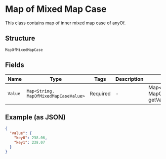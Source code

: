 
# Map of Mixed Map Case

This class contains map of inner mixed map case of anyOf.

## Structure

`MapOfMixedMapCase`

## Fields

| Name | Type | Tags | Description | Getter | Setter |
|  --- | --- | --- | --- | --- | --- |
| `Value` | `Map<String, MapOfMixedMapCaseValue>` | Required | - | Map<String, MapOfMixedMapCaseValue> getValue() | setValue(Map<String, MapOfMixedMapCaseValue> value) |

## Example (as JSON)

```json
{
  "value": {
    "key0": 238.06,
    "key1": 238.07
  }
}
```

